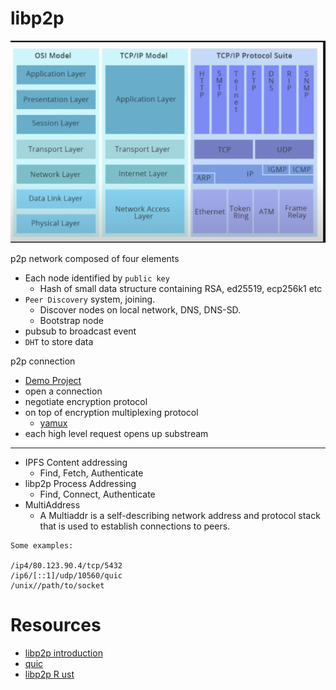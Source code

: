 # libp2p

![](screen/tcpip.png)

p2p network composed of four elements
- Each node identified by `public key`
    - Hash of small data structure containing RSA, ed25519, ecp256k1 etc
- `Peer Discovery` system, joining.
    - Discover nodes on  local network, DNS, DNS-SD.
    - Bootstrap node 
- pubsub to broadcast event
- `DHT` to store data

p2p connection
- [Demo Project](https://github.com/tomaka/2018-rustrush-demo)
- open a connection
- negotiate encryption protocol
- on top of encryption multiplexing protocol
    - [yamux](https://github.com/hashicorp/yamux)
- each high level request opens up substream


---
- IPFS Content addressing
    - Find, Fetch, Authenticate
- libp2p Process Addressing
    - Find, Connect, Authenticate
- MultiAddress
    - A Multiaddr is a self-describing network address and protocol stack that is used to establish connections to peers.
    
```
Some examples:

/ip4/80.123.90.4/tcp/5432
/ip6/[::1]/udp/10560/quic
/unix//path/to/socket
```

# Resources
- [libp2p introduction](https://www.youtube.com/watch?v=CRe_oDtfRLw)
- [quic](https://www.youtube.com/watch?v=4FvMed5iCb4)
- [libp2p R ust](https://www.youtube.com/watch?v=Sss2Tl7WRDQ)
